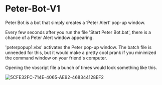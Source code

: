 # Peter-Bot-V1

Peter Bot is a bot that simply creates a ‘Peter Alert’ pop-up window.

Every few seconds after you run the file 'Start Peter Bot.bat', there is a chance of a Peter Alert window appearing. 

'peterpopup1.vbs' activates the Peter pop-up window. The batch file is unneeded for this, but it would make a pretty cool prank if you minimized the command window on your friend's computer.

Opening the vbscript file a bunch of times would look something like this.

![5CFE32FC-714E-4065-AE92-468344128EF2](https://github.com/pickledl/Peter-Bot-V1/assets/133471819/9675556d-2612-4039-b56f-ab93afa0a601)
